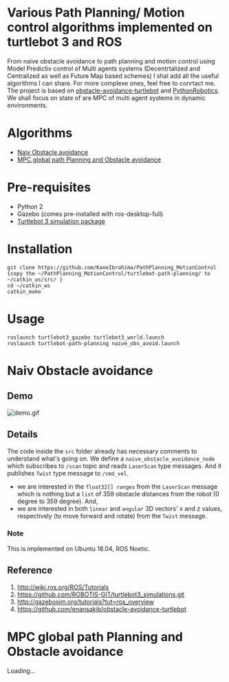 # Various Path Planning/ Motion control algorithms implemented on turtlebot 3 and ROS
From naive obstacle avoidance to path planning and motion control using Model Predictiv control of Multi agents systems (Decentrtalized and Centralized as well as Future Map based schemes) I shal add all the useful algorithms I can share. For more complexe ones, feel free to conrtact me. The project is based on [obstacle-avoidance-turtlebot](https://github.com/enansakib/obstacle-avoidance-turtlebot) and [PythonRobotics](https://github.com/AtsushiSakai/PythonRobotics). We shall focus on state of are MPC of multi agent systems in dynamic environments.

# Algorithms
* [Naiv Obstacle avoidance](#Naiv-Obstacle-avoidance)
* [MPC global path Planning and Obstacle avoidance](#MPC-global-path-Planning-and-Obstacle-avoidance)

# Pre-requisites
- Python 2 
- Gazebo (comes pre-installed with ros-desktop-full)
- [Turtlebot 3 simulation package](https://github.com/ROBOTIS-GIT/turtlebot3_simulations.git)

# Installation
```
git clone https://github.com/KaneIbrahima/PathPlanning_MotionControl
{copy the ~/PathPlanning_MotionControl/turtlebot-path-planning/ to ~/catkin_ws/src/ }
cd ~/catkin_ws
catkin_make
```

# Usage
```
roslaunch turtlebot3_gazebo turtlebot3_world.launch
roslaunch turtlebot-path-planning naive_obs_avoid.launch
```

# Naiv Obstacle avoidance

## Demo
![demo.gif](demo/naive_shogaibutu_kaihi.gif)


## Details
The code inside the `src` folder already has necessary comments to understand what's going on. 
We define a `naive_obstacle_avoidance_node` which subscribes to `/scan` topic and reads `LaserScan` type messages. And it publishes `Twist` type message to `/cmd_vel`. 

- we are interested in the `float32[] ranges` from the `LaserScan` message which is nothing but a `list` of 359 obstacle distances from the robot (0 degree to 359 degree).
And,
- we are interested in both `linear` and `angular` 3D vectors' x and z values, respectively (to move forward and rotate) from the `Twist` message.

### Note
This is implemented on Ubuntu 18.04, ROS Noetic.

## Reference
1. http://wiki.ros.org/ROS/Tutorials
2. https://github.com/ROBOTIS-GIT/turtlebot3_simulations.git
3. http://gazebosim.org/tutorials?tut=ros_overview
4. https://github.com/enansakib/obstacle-avoidance-turtlebot


# MPC global path Planning and Obstacle avoidance

Loading...
